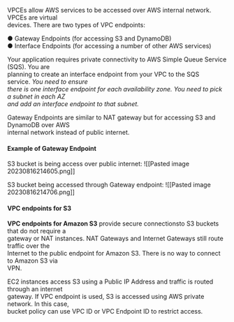VPCEs allow AWS services to be accessed over AWS internal network. VPCEs are virtual  
devices. There are two types of VPC endpoints:

● Gateway Endpoints (for accessing S3 and DynamoDB)  
● Interface Endpoints (for accessing a number of other AWS services)

Your application requires private connectivity to AWS Simple Queue Service (SQS). You are  
planning to create an interface endpoint from your VPC to the SQS service. _You need to ensure  
there is one interface endpoint for each availability zone. You need to pick a subnet in each AZ  
and add an interface endpoint to that subnet._

Gateway Endpoints are similar to NAT gateway but for accessing S3 and DynamoDB over AWS  
internal network instead of public internet.

#### Example of Gateway Endpoint
S3 bucket is being access over public internet:
![[Pasted image 20230816214605.png]]


S3 bucket being accessed through Gateway endpoint:
![[Pasted image 20230816214706.png]]
#### VPC endpoints for S3

**VPC endpoints for Amazon S3** provide secure connectionsto S3 buckets that do not require a  
gateway or NAT instances. NAT Gateways and Internet Gateways still route traffic over the  
Internet to the public endpoint for Amazon S3. There is no way to connect to Amazon S3 via  
VPN.

EC2 instances access S3 using a Public IP Address and traffic is routed through an internet  
gateway. If VPC endpoint is used, S3 is accessed using AWS private network. In this case,  
bucket policy can use VPC ID or VPC Endpoint ID to restrict access.